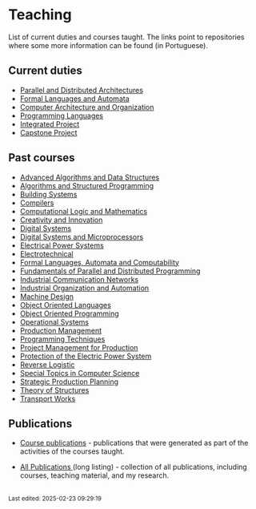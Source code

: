 # Teaching

List of current duties and courses taught. The links point to repositories where some more information can be found (in Portuguese).

## Current duties

* [Parallel and Distributed Architectures](https://github.com/efurlanm/teaching/tree/main/apd)
* [Formal Languages ​​and Automata](https://github.com/efurlanm/teaching/tree/main/lfa)
* [Computer Architecture and Organization](https://github.com/efurlanm/teaching/tree/main/aoc/)
* [Programming Languages](https://github.com/efurlanm/teaching/tree/main/lprog)
* [Integrated Project](https://github.com/efurlanm/teaching/tree/main/pi/)
* [Capstone Project](https://github.com/efurlanm/teaching/tree/main/tcc)

## Past courses

* [Advanced Algorithms and Data Structures](https://github.com/efurlanm/teaching/tree/main/aed/)
* [Algorithms and Structured Programming](https://github.com/efurlanm/teaching/tree/main/ape/)
* [Building Systems](https://github.com/efurlanm/teaching/tree/main/spred/)
* [Compilers](https://github.com/efurlanm/teaching/tree/main/comp/)
* [Computational Logic and Mathematics](https://github.com/efurlanm/teaching/tree/main/lmc/)
* [Creativity and Innovation](https://github.com/efurlanm/teaching/tree/main/cinov/)
* [Digital Systems](https://github.com/efurlanm/teaching/tree/main/sdigi/)
* [Digital Systems and Microprocessors](https://github.com/efurlanm/teaching/tree/main/sdm/)
* [Electrical Power Systems](https://github.com/efurlanm/teaching/tree/main/sep/)
* [Electrotechnical](https://github.com/efurlanm/teaching/tree/main/eapli/)
* [Formal Languages, Automata and Computability](https://github.com/efurlanm/teaching/tree/main/lform/)
* [Fundamentals of Parallel and Distributed Programming](https://github.com/efurlanm/teaching/tree/main/ppara/)
* [Industrial Communication Networks](https://github.com/efurlanm/teaching/tree/main/rci/)
* [Industrial Organization and Automation](https://github.com/efurlanm/teaching/tree/main/oauto/)
* [Machine Design](https://github.com/efurlanm/teaching/tree/main/pmaq/)
* [Object Oriented Languages](https://github.com/efurlanm/teaching/tree/main/loo/)
* [Object Oriented Programming](https://github.com/efurlanm/teaching/tree/main/poo/)
* [Operational Systems](https://github.com/efurlanm/teaching/tree/main/so/)
* [Production Management](https://github.com/efurlanm/teaching/tree/main/gprod/)
* [Programming Techniques](https://github.com/efurlanm/teaching/tree/main/tprog/)
* [Project Management for Production](https://github.com/efurlanm/teaching/tree/main/gproj/)
* [Protection of the Electric Power System](https://github.com/efurlanm/teaching/tree/main/psep/)
* [Reverse Logistic](https://github.com/efurlanm/teaching/tree/main/lreve/)
* [Special Topics in Computer Science](https://github.com/efurlanm/teaching/tree/main/tespe/)
* [Strategic Production Planning](https://github.com/efurlanm/teaching/tree/main/pestr/)
* [Theory of Structures](https://github.com/efurlanm/teaching/tree/main/testr/)
* [Transport Works](https://github.com/efurlanm/teaching/tree/main/otran/)

## Publications

* [Course publications](pub-courses.md) - publications that were generated as part of the activities of the courses taught.

* [All Publications ](pub-all.md) (long listing) - collection of all publications, including courses, teaching material, and my research.


<br><sub>Last edited: 2025-02-23 09:29:19</sub>
